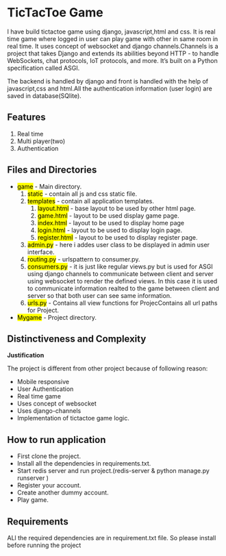 
<h1>TicTacToe Game </h1>
<p>I have build tictactoe game using django, javascript,html and css. It is real time game where logged in user can play game with other in same room in real time. It uses concept of websocket and django channels.Channels is a project that takes Django and extends its abilities beyond HTTP - to handle WebSockets, chat protocols, IoT protocols, and more. It’s built on a Python specification called ASGI.</p>
<p>The backend is handled by django and front is handled with the help of javascript,css and html.All the authentication information (user login) are saved in database(SQlite).
<h2>Features</h2>
    <ol>
        <li>Real time</li>
        <li>Multi player(two)</li>
        <li>Authentication</li>
    </ol>
<h2>Files and Directories</h2>
<ul>
    <li><mark>game</mark> - Main directory.
        <ol>
            <li><mark>static</mark> - contain all js and css static file.</li>
            <li><mark>templates</mark> - contain all application templates.
                <ol>
                    <li><mark>layout.html</mark> - base layout to be used by other html page.</li>
                    <li><mark>game.html</mark> - layout to be used display game page.</li>
                    <li><mark>index.html</mark> -  layout to be used to display home page</li>
                    <li><mark>login.html</mark> - layout to be used to display login page.</li>
                    <li><mark>register.html</mark> - layout to be used to display register page.</li>
                </ol>
                </li>
            <li><mark>admin.py</mark> - here i addes user class to be displayed in admin user interface.</li>
            <li><mark>routing.py</mark> - urlspattern to consumer.py.</li>
            <li><mark>consumers.py</mark> - it is just like regular views.py but is used for ASGI using django channels to communicate between client and server                using websocket to render the defined views. In this case it is used to communicate information realted to the game between client and server so that               both user can see same information.</li>
            <li><mark>urls.py</mark> -  Contains all view functions for ProjecContains all url paths for Project. </li>
        </ol>
    </li>
    <li><mark>Mygame</mark> - Project directory.</li>
</ul>
<h2>Distinctiveness and Complexity</h2>
    <p><b>Justification</b></p>
    <p>The project is different from other project because of following reason:</p>
    <ul>
        <li>Mobile responsive</li>
        <li>User Authentication</li>
        <li>Real time game</li>
        <Li>Uses concept of websocket</Li>
        <li>Uses django-channels</li>
        <li>Implementation of tictactoe game logic.</li>
    </ul>
<h2>How to run application</h2>
<ul>
    <li>First clone the project.</li>
    <li> Install all the dependencies in requirements.txt.</li>
    <li>Start redis server and run project.(redis-server & python manage.py runserver )</li>
    <li>Register your account.</li>
    <li>Create another dummy account.</li>
    <li>Play game.</li>
</ul>

<h2>Requirements</h2>
<p>ALl the required dependencies are in requirement.txt file. So please install before running the project</p>


